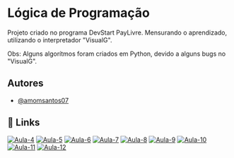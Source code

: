 
# Lógica de Programação

Projeto criado no programa DevStart PayLivre. Mensurando o aprendizado, utilizando o interpretador "VisualG".

Obs: Alguns algorítmos foram criados em Python, devido a alguns bugs no "VisualG". 


## Autores

- [@amomsantos07](https://www.github.com/amomsantos07)


## 🔗 Links
[![Aula-4](https://)](https://github.com/amomsantos07/beacademy-devstart-logicadeprogramacao/blob/main/exercicios/Aula4.ALG)
[![Aula-5](https://)](https)
[![Aula-6](https://)](https)
[![Aula-7](https://)](https)
[![Aula-8](https://)](https)
[![Aula-9](https://)](https)
[![Aula-10](https://)](https)
[![Aula-11](https://)](https)
[![Aula-12](https://)](https)

